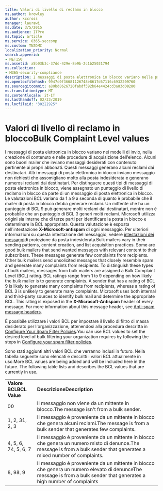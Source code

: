```yaml
---
title: Valori di livello di reclamo in blocco
ms.author: krowley
author: kccross
manager: laurawi
ms.date: 3/5/2015
ms.audience: ITPro
ms.topic: article
ms.service: O365-seccomp
ms.custom: TN2DMC
localization_priority: Normal
search.appverid:
- MET150
ms.assetid: a5b03b3c-37dd-429e-8e9b-2c1b25031794
ms.collection:
- M365-security-compliance
description: I messaggi di posta elettronica in blocco variano nelle procedure di invio di tterns, creazione di contenuto e acquisizione di elenchi. Alcuni sono buoni mailer che inviano messaggi desiderati con contenuto pertinente ai propri abbonati. Questi messaggi generano alcuni reclami dai destinatari. Altri messaggi di posta elettronica in blocco inviano messaggio non richiesti che assomigliano molto alla posta indesiderata e generano numerosi reclami dai destinatari. Per distinguere questi tipi di messaggi di posta elettronica in blocco, viene assegnato un punteggio di livello di reclamo in blocco da parte di un messaggio di posta elettronica in blocco. Le valutazioni BCL variano da 1 a 9 a seconda di quanto è probabile che il mailer di posta in blocco debba generare reclami. Un mittente che ha un punteggio di BCL 9 può generare molti reclami dai destinatari, mentre non è probabile che un punteggio di BCL 3 generi molti reclami. Microsoft utilizza origini sia interne che di terze parti per identificare la posta in blocco e determinare la BCL appropriata. Questa valutazione è esposta nell'intestazione X-Microsoft-antispam di ogni messaggio. Per ulteriori informazioni su questa intestazione del messaggio, vedere intestazioni dei messaggi di protezione da posta indesiderata.
ms.openlocfilehash: 9947c0f36681126748e8617d67116c6932209760
ms.sourcegitcommit: a80bd8626720fabdf592b84e4424cd3a83d08280
ms.translationtype: MT
ms.contentlocale: it-IT
ms.lasthandoff: 02/23/2019
ms.locfileid: "30222925"
---
```

# <a name="bulk-complaint-level-values"></a><span data-ttu-id="22936-112">Valori di livello di reclamo in blocco</span><span class="sxs-lookup"><span data-stu-id="22936-112">Bulk Complaint Level values</span></span>

<span data-ttu-id="22936-p102">I messaggi di posta elettronica in blocco variano nei modelli di invio, nella creazione di contenuto e nelle procedure di acquisizione dell'elenco. Alcuni sono buoni mailer che inviano messaggi desiderati con contenuto pertinente ai propri abbonati. Questi messaggi generano alcuni reclami dai destinatari. Altri messaggi di posta elettronica in blocco inviano messaggio non richiesti che assomigliano molto alla posta indesiderata e generano numerosi reclami dai destinatari. Per distinguere questi tipi di messaggi di posta elettronica in blocco, viene assegnato un punteggio di livello di reclamo in blocco da parte di un messaggio di posta elettronica in blocco. Le valutazioni BCL variano da 1 a 9 a seconda di quanto è probabile che il mailer di posta in blocco debba generare reclami. Un mittente che ha un punteggio di BCL 9 può generare molti reclami dai destinatari, mentre non è probabile che un punteggio di BCL 3 generi molti reclami. Microsoft utilizza origini sia interne che di terze parti per identificare la posta in blocco e determinare la BCL appropriata. Questa valutazione è esposta nell'intestazione **X-Microsoft-antispam** di ogni messaggio. Per ulteriori informazioni su questa intestazione del messaggio, vedere [intestazioni dei messaggi](anti-spam-message-headers.md)di protezione da posta indesiderata.</span><span class="sxs-lookup"><span data-stu-id="22936-p102">Bulk mailers vary in their sending patterns, content creation, and list acquisition practices. Some are good bulk mailers that send wanted messages with relevant content to their subscribers. These messages generate few complaints from recipients. Other bulk mailers send unsolicited messages that closely resemble spam and generate many complaints from recipients. To distinguish these types of bulk mailers, messages from bulk mailers are assigned a Bulk Complaint Level (BCL) rating. BCL ratings range from 1 to 9 depending on how likely the bulk mailer is to generate complaints. A sender that has a rating of BCL 9 is likely to generate many complaints from recipients, whereas a rating of BCL 3 is unlikely to generate many complaints. Microsoft uses both internal and third-party sources to identify bulk mail and determine the appropriate BCL. This rating is exposed in the **X-Microsoft-Antispam** header of every message. For more information about this message header, see [Anti-spam message headers](anti-spam-message-headers.md).</span></span> 
  
<span data-ttu-id="22936-123">È possibile utilizzare i valori BCL per impostare il livello di filtro di massa desiderato per l'organizzazione, attenendosi alla procedura descritta in [Configure Your Spam Filter Policies](configure-your-spam-filter-policies.md).</span><span class="sxs-lookup"><span data-stu-id="22936-123">You can use BCL values to set the desired level of bulk filtering your organization requires by following the steps in [Configure your spam filter policies](configure-your-spam-filter-policies.md).</span></span>
  
<span data-ttu-id="22936-p103">Sono stati aggiunti altri valori BCL che verranno inclusi in futuro. Nella tabella seguente sono elencati e descritti i valori BCL attualmente in uso.</span><span class="sxs-lookup"><span data-stu-id="22936-p103">More BCL values are being added and will be included here in the future. The following table lists and describes the BCL values that are currently in use.</span></span>
  
|||
|:-----|:-----|
|<span data-ttu-id="22936-126">**Valore BCL**</span><span class="sxs-lookup"><span data-stu-id="22936-126">**BCL Value**</span></span> <br/> |<span data-ttu-id="22936-127">**Descrizione**</span><span class="sxs-lookup"><span data-stu-id="22936-127">**Description**</span></span> <br/> |
|<span data-ttu-id="22936-128">0</span><span class="sxs-lookup"><span data-stu-id="22936-128">0</span></span>  <br/> |<span data-ttu-id="22936-129">Il messaggio non viene da un mittente in blocco.</span><span class="sxs-lookup"><span data-stu-id="22936-129">The message isn't from a bulk sender.</span></span>  <br/> |
|<span data-ttu-id="22936-130">1, 2, 3</span><span class="sxs-lookup"><span data-stu-id="22936-130">1, 2, 3</span></span>  <br/> |<span data-ttu-id="22936-131">Il messaggio è proveniente da un mittente in blocco che genera alcuni reclami.</span><span class="sxs-lookup"><span data-stu-id="22936-131">The message is from a bulk sender that generates few complaints.</span></span>  <br/> |
|<span data-ttu-id="22936-132">4, 5, 6, 7</span><span class="sxs-lookup"><span data-stu-id="22936-132">4, 5, 6, 7</span></span>  <br/> |<span data-ttu-id="22936-133">Il messaggio è proveniente da un mittente in blocco che genera un numero misto di denunce.</span><span class="sxs-lookup"><span data-stu-id="22936-133">The message is from a bulk sender that generates a mixed number of complaints.</span></span>  <br/> |
|<span data-ttu-id="22936-134">8, 9</span><span class="sxs-lookup"><span data-stu-id="22936-134">8, 9</span></span>  <br/> |<span data-ttu-id="22936-135">Il messaggio è proveniente da un mittente in blocco che genera un numero elevato di denunce</span><span class="sxs-lookup"><span data-stu-id="22936-135">The message is from a bulk sender that generates a high number of complaints</span></span>  <br/> |
   

